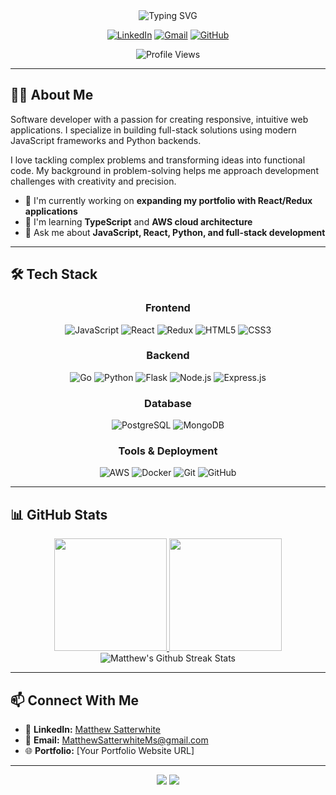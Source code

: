 <!-- Header with animated greeting -->
<div align="center">
  <img src="https://readme-typing-svg.herokuapp.com?font=Fira+Code&weight=600&size=28&duration=3000&pause=1000&color=38BDAE&center=true&vCenter=true&random=false&width=500&lines=Hello%2C+I'm+Matthew+Satterwhite;Software+Developer;Problem+Solver;Master+Software+Engineer" alt="Typing SVG" />
  
  [![LinkedIn](https://img.shields.io/badge/LinkedIn-0077B5?style=for-the-badge&logo=linkedin&logoColor=white)](https://www.linkedin.com/in/matthew-satterwhite-008970211/)
  [![Gmail](https://img.shields.io/badge/Gmail-D14836?style=for-the-badge&logo=gmail&logoColor=white)](mailto:MatthewSatterwhiteMs@gmail.com)
  [![GitHub](https://img.shields.io/badge/GitHub-100000?style=for-the-badge&logo=github&logoColor=white)](https://github.com/MatthewSatt)
  
  ![Profile Views](https://komarev.com/ghpvc/?username=MatthewSatt&color=brightgreen&style=flat-square&label=Profile+Views)
</div>

---

## 👨‍💻 About Me

<div align="left">
  <p>Software developer with a passion for creating responsive, intuitive web applications. I specialize in building full-stack solutions using modern JavaScript frameworks and Python backends.</p>
  
  <p>I love tackling complex problems and transforming ideas into functional code. My background in problem-solving helps me approach development challenges with creativity and precision.</p>

  - 🔭 I'm currently working on **expanding my portfolio with React/Redux applications**
  - 🌱 I'm learning **TypeScript** and **AWS cloud architecture**
  - 💬 Ask me about **JavaScript, React, Python, and full-stack development**
</div>

---

## 🛠️ Tech Stack

<div align="center">

  ### Frontend
  ![JavaScript](https://img.shields.io/badge/JavaScript-F7DF1E?style=for-the-badge&logo=javascript&logoColor=black)
  ![React](https://img.shields.io/badge/React-20232A?style=for-the-badge&logo=react&logoColor=61DAFB)
  ![Redux](https://img.shields.io/badge/Redux-593D88?style=for-the-badge&logo=redux&logoColor=white)
  ![HTML5](https://img.shields.io/badge/HTML5-E34F26?style=for-the-badge&logo=html5&logoColor=white)
  ![CSS3](https://img.shields.io/badge/CSS3-1572B6?style=for-the-badge&logo=css3&logoColor=white)
  
  ### Backend
  ![Go](https://img.shields.io/badge/golang-000000?style=for-the-badge&logo=go&logoColor=white)
  ![Python](https://img.shields.io/badge/Python-3776AB?style=for-the-badge&logo=python&logoColor=white)
  ![Flask](https://img.shields.io/badge/Flask-000000?style=for-the-badge&logo=flask&logoColor=white)
  ![Node.js](https://img.shields.io/badge/Node.js-339933?style=for-the-badge&logo=nodedotjs&logoColor=white)
  ![Express.js](https://img.shields.io/badge/Express.js-000000?style=for-the-badge&logo=express&logoColor=white)
  
  ### Database
  ![PostgreSQL](https://img.shields.io/badge/PostgreSQL-316192?style=for-the-badge&logo=postgresql&logoColor=white)
  ![MongoDB](https://img.shields.io/badge/MongoDB-4EA94B?style=for-the-badge&logo=mongodb&logoColor=white)
  
  ### Tools & Deployment
  ![AWS](https://img.shields.io/badge/AWS-232F3E?style=for-the-badge&logo=amazon-aws&logoColor=white)
  ![Docker](https://img.shields.io/badge/Docker-2CA5E0?style=for-the-badge&logo=docker&logoColor=white)
  ![Git](https://img.shields.io/badge/Git-F05032?style=for-the-badge&logo=git&logoColor=white)
  ![GitHub](https://img.shields.io/badge/GitHub-100000?style=for-the-badge&logo=github&logoColor=white)
</div>

---

## 📊 GitHub Stats

<div align="center">
  <a href="https://github.com/MatthewSatt/Amazon_clone.git">
    <img height="180em" src="https://github-readme-stats.vercel.app/api?username=MatthewSatt&show_icons=true&theme=radical&include_all_commits=true&count_private=true"/>
    <img height="180em" src="https://github-readme-stats.vercel.app/api/top-langs/?username=MatthewSatt&layout=compact&langs_count=8&theme=radical"/>
  </a>
</div>

<div align="center">
  <img src="https://github-readme-streak-stats.herokuapp.com/?user=MatthewSatt&theme=radical" alt="Matthew's Github Streak Stats">
</div>

---

## 📫 Connect With Me

- 💼 **LinkedIn:** [Matthew Satterwhite](https://www.linkedin.com/in/matthew-satterwhite-008970211/)
- 📧 **Email:** [MatthewSatterwhiteMs@gmail.com](mailto:MatthewSatterwhiteMs@gmail.com)
- 🌐 **Portfolio:** [Your Portfolio Website URL]

---

<div align="center">
  <img src="https://forthebadge.com/images/badges/built-with-love.svg" />
  <img src="https://forthebadge.com/images/badges/powered-by-coffee.svg" />
</div>
